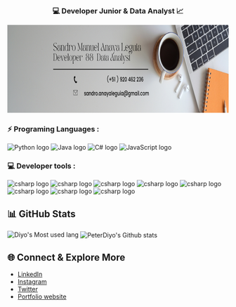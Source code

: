 


<h3 align="center"> 💻 Developer Junior & Data Analyst 📈 </h3>

<div align="center">
  <img height="200" src="Banner Linkedin Profesional Corporativo Gris.png"  />
</div>

### ⚡ Programing Languages :
<div align="left">
<img src="https://cdn.iconscout.com/icon/free/png-256/free-python-logo-icon-download-in-svg-png-gif-file-formats--technology-social-media-vol-5-pack-logos-icons-2945099.png?f=webp&w=256" height="30" alt="Python logo"  />
<img src="https://cdn4.iconfinder.com/data/icons/logos-and-brands/512/181_Java_logo_logos-512.png" height="30" alt="Java logo"  />
<img src="https://upload.wikimedia.org/wikipedia/commons/thumb/b/bd/Logo_C_sharp.svg/910px-Logo_C_sharp.svg.png" height="30" alt="C# logo"  />
<img src="https://static.vecteezy.com/system/resources/previews/027/127/463/non_2x/javascript-logo-javascript-icon-transparent-free-png.png" height="30" alt="JavaScript logo"  />
</div>

### 💻 Developer tools :
<div align="left">
<img src="https://upload.wikimedia.org/wikipedia/commons/thumb/c/cf/Angular_full_color_logo.svg/2048px-Angular_full_color_logo.svg.png" height="30" alt="csharp logo"  />
<img src="https://cdn.worldvectorlogo.com/logos/tableau-software.svg" height="30" alt="csharp logo"  />
<img src="https://upload.wikimedia.org/wikipedia/commons/thumb/c/cf/New_Power_BI_Logo.svg/1200px-New_Power_BI_Logo.svg.png" height="30" alt="csharp logo"  />
<img src="https://upload.wikimedia.org/wikipedia/commons/thumb/1/1b/R_logo.svg/1200px-R_logo.svg.png" height="30" alt="csharp logo"  />
<img src="https://img.icons8.com/?size=512&id=117561&format=png" height="30" alt="csharp logo"  />
<img src="https://upload.wikimedia.org/wikipedia/commons/thumb/3/38/Jupyter_logo.svg/207px-Jupyter_logo.svg.png" height="30" alt="csharp logo"  />
<img src="https://upload.wikimedia.org/wikipedia/commons/b/b0/Bizagi.png" height="30" alt="csharp logo"  />
<img src="  https://uxwing.com/wp-content/themes/uxwing/download/brands-and-social-media/android-studio-icon.png" height="30" alt="csharp logo"  />
</div>

## 📊 GitHub Stats

<img  width="450em" src="https://github-readme-stats.vercel.app/api/top-langs?username=santechdevs&show_icons=true&locale=en&layout=compact&theme=vue-dark" alt="Diyo's Most used lang" /> <img width="450em" align="center" alt="PeterDiyo's Github stats"  src="https://github-readme-stats.vercel.app/api?username=santechdevs&show_icons=true&count_private=true&theme=vue-dark" />   

## 🌐 Connect & Explore More 

- [LinkedIn](https://www.linkedin.com/in/peter-diyo-a38451289/)
- [Instagram](https://www.instagram.com/diyopeter/)
- [Twitter](https://x.com/peter_diyo?t=GjznmSILO2rOpWbh9zFdHA&s=09)
- [Portfolio website](https://peterdiyo.netlify.app/)

###
